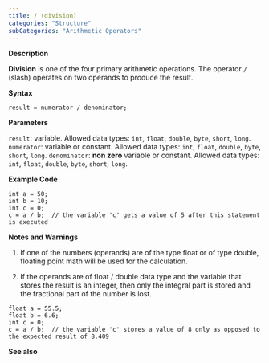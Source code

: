 ```yaml
---
title: / (division)
categories: "Structure"
subCategories: "Arithmetic Operators"
---
```


**Description**

**Division** is one of the four primary arithmetic operations. The
operator `/` (slash) operates on two operands to produce the result.

**Syntax**

`result = numerator / denominator;`

**Parameters**

`result`: variable. Allowed data types: `int`, `float`, `double`,
`byte`, `short`, `long`.
`numerator`: variable or constant. Allowed data types: `int`, `float`,
`double`, `byte`, `short`, `long`.
`denominator`: **non zero** variable or constant. Allowed data types:
`int`, `float`, `double`, `byte`, `short`, `long`.

**Example Code**

    int a = 50;
    int b = 10;
    int c = 0;
    c = a / b;  // the variable 'c' gets a value of 5 after this statement is executed

**Notes and Warnings**

1.  If one of the numbers (operands) are of the type float or of type
    double, floating point math will be used for the calculation.

2.  If the operands are of float / double data type and the variable
    that stores the result is an integer, then only the integral part is
    stored and the fractional part of the number is lost.

<!-- -->

    float a = 55.5;
    float b = 6.6;
    int c = 0;
    c = a / b;  // the variable 'c' stores a value of 8 only as opposed to the expected result of 8.409

**See also**

